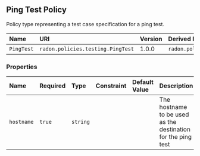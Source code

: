 ## Ping Test Policy

Policy type representing a test case specification for a ping test.

| Name | URI | Version | Derived From |
|:---- |:--- |:------- |:------------ |
| `PingTest` | `radon.policies.testing.PingTest` | 1.0.0 | `radon.policies.testing.Test` |

### Properties

| Name | Required | Type | Constraint | Default Value | Description |
|:---- |:-------- |:---- |:---------- |:------------- |:----------- |
| `hostname` | `true` | `string` |   |   | The hostname to be used as the destination for the ping test |
